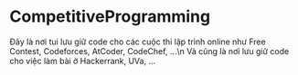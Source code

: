 # CompetitiveProgramming
Đây là nơi tui lưu giữ code cho các cuộc thi lập trình online như Free Contest, Codeforces, AtCoder, CodeChef, ...\n
Và cũng là nơi lưu giữ code cho việc làm bài ở Hackerrank, UVa, ...
